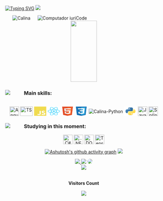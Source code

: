 [![Typing SVG](https://readme-typing-svg.herokuapp.com/?color=A171E3&size=35&center=true&vCenter=true&width=1000&lines=HELLO,+My+name+is+Calina+Thalya;I'm+from+Brazil;I+do+Graduation+Systems+Analysis+and+Development;Be+Welcome!+:%29)](https://git.io/typing-svg)
<img src="https://user-images.githubusercontent.com/73097560/115834477-dbab4500-a447-11eb-908a-139a6edaec5c.gif"><br>


<img src= "https://github.com/CalinaThalya/CalinaThalya/assets/116985483/203bf0cb-a4cc-4215-bc31-95f5c70abc75" min-width="300px" max-width="400px" width="400px" align="right" alt="Computador iuriCode">

<div align="center">  
  <img width="49%" height="195px" src="https://github-readme-stats.vercel.app/api?username=CalinaThalya&show_icons=true&count_private=true&hide_border=ffffff&title_color=A171E3&icon_color=ff91a4&text_color=c9d1d9&bg_color=0d1117" alt="Calina" /> 
  

<img width="41%" height="195px" src="https://github-readme-stats.vercel.app/api/top-langs/?username=calinathalya&layout=compact&hide_border=true&title_color=A171E3&text_color=FF00FF&bg_color=0d1117&langs_count=10" />


<h3 align= "left" width = 60px
 <picture><img src= "https://github.com/CalinaThalya/CalinaThalya/assets/116985483/3432b70f-aaed-4b0c-8bd1-d7f6d756fe2b" align= "left" width = 60px></picture> Main skills: </h3>
<div style="display: inline_block"><br>
      <img align="center" src= "https://github.com/CalinaThalya/CalinaThalya/assets/116985483/41ebaa5a-e67f-425d-9ae9-a06f27db909a"width='30' height="30" title='Angular'>
      <img align="center" height="30" width="40" src= "https://github.com/CalinaThalya/CalinaThalya/assets/116985483/9798db2c-1f95-4756-8b6a-aff68992b1cc" title="TS">
      <img align="center" alt="Calina-Js" height="30" width="40" src="https://raw.githubusercontent.com/devicons/devicon/master/icons/javascript/javascript-plain.svg" title="JS">
      <img align="center" alt="Calina-React" height="30" width="40" src="https://raw.githubusercontent.com/devicons/devicon/master/icons/react/react-original.svg" title="React">
      <img align="center" alt="Calina-HTML" height="30" width="40" src="https://raw.githubusercontent.com/devicons/devicon/master/icons/html5/html5-original.svg" title="HTML">
      <img align="center" alt="Calina-CSS" height="30" width="40" src="https://raw.githubusercontent.com/devicons/devicon/master/icons/css3/css3-original.svg" title="CSS">
      <img align="center" alt="Calina-Python" height="45" width="45" src="https://github.com/CalinaThalya/CalinaThalya/assets/116985483/1cd3da5e-5528-4320-8ec6-40a959cc4bdf" title="MySQL">
      <img align="center" alt="Calina-Python" height="30" width="40" src="https://raw.githubusercontent.com/devicons/devicon/master/icons/python/python-original.svg" title="Python">
      <img align="center" src="https://github.com/CalinaThalya/CalinaThalya/assets/116985483/1df24bdd-9a72-4c4f-bf32-1f6c2ce8c156" width="30" height="30" title="Java">
      <img align="center" src="https://github.com/CalinaThalya/CalinaThalya/assets/116985483/bf6452c3-2bdd-47b5-aa12-292b0c41087a" width="30" height="30" title="Spŕing">
  <h3 align="left"
 <picture><img src= "https://github.com/CalinaThalya/CalinaThalya/assets/116985483/41cecad7-2a28-4563-b13e-411e535a5292" align= "left" width = 60px></picture>Studying in this moment: </h3>
      <img align="center" src="https://github.com/CalinaThalya/CalinaThalya/assets/116985483/e3dfcbd7-486a-4b03-93ae-fa155eee03fb" width='30' height="30" title='C#'>
      <img align="center" src= "https://github.com/CalinaThalya/CalinaThalya/assets/116985483/f3c96fe9-cd57-4715-a980-87b77dee2f49" width='30' height="30" title='.NET'>
      <img align="center"  src= "https://github.com/CalinaThalya/CalinaThalya/assets/116985483/84e47bbe-54e9-4687-a9fb-edeeed32d773" width='30' height="30" title='DOCKER'>
      <img align="center"  src= "https://github.com/CalinaThalya/CalinaThalya/assets/116985483/346347fe-71fd-423b-ae58-f0297ddd92c0" width='30' height="30" title='TensorFlow'>
<div/>

[![Ashutosh's github activity graph](https://github-readme-activity-graph.vercel.app/graph?username=calinathalya&bg_color=0d1117&color=A171E3&line=ff91a4&point=A171E3&area=true&hide_border=true)](https://github.com/ashutosh00710/github-readme-activity-graph)
<img src="https://user-images.githubusercontent.com/73097560/115834477-dbab4500-a447-11eb-908a-139a6edaec5c.gif"><br>

<div align="center"> 
<a href="https://instagram.com/calinathalya" target="_blank"><img src="https://img.shields.io/badge/-Instagram-%23E4405F?style=for-the-badge&logo=instagram&logoColor=white"</a>
 <a href = "mailto:calinathalya77@gmail.com"><img src="https://img.shields.io/badge/-Gmail-%23333?style=for-the-badge&logo=gmail&logoColor=white" target="_blank"></a>
<a href="https://www.linkedin.com/in/calina-thalya-521578271/" target="_blank"><img src="https://img.shields.io/badge/-LinkedIn-%230077B5?style=for-the-badge&logo=linkedin&logoColor=white" style="border-radius: 30px" target="_blank"></a> 
 </div>
<img src="https://user-images.githubusercontent.com/73097560/115834477-dbab4500-a447-11eb-908a-139a6edaec5c.gif"><br>


 <div align="center">
<br><p align="centre"><b>Visitors Count</b></p>  
<p align="center"><img align="center" src="https://profile-counter.glitch.me/{calinathalya}/count.svg" /></p> 
<br>
</div>

